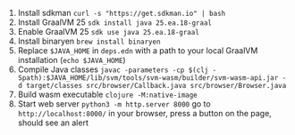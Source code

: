 1. Install sdkman `curl -s "https://get.sdkman.io" | bash`
2. Install GraalVM 25 `sdk install java 25.ea.18-graal`
3. Enable GraalVM 25 `sdk use java 25.ea.18-graal`
4. Install binaryen `brew install binaryen`
5. Replace `$JAVA_HOME` in `deps.edn` with a path to your local GraalVM installation (`echo $JAVA_HOME`)
6. Compile Java classes `javac -parameters -cp $(clj -Spath):$JAVA_HOME/lib/svm/tools/svm-wasm/builder/svm-wasm-api.jar -d target/classes src/browser/Callback.java src/browser/Browser.java`
7. Build wasm executable `clojure -M:native-image`
8. Start web server `python3 -m http.server 8000` go to `http://localhost:8000/` in your browser, press a button on the page, should see an alert
